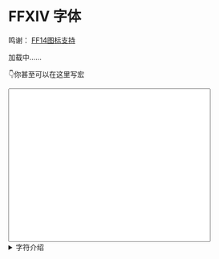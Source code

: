 # FFXIV 字体

鸣谢： [FF14图标支持](https://github.com/thewakingsands/ffxiv-axis-font-icons)

<div id="loading">加载中……</div>

👇你甚至可以在这里写宏

<textarea class='ffxiv' id="allicon" rows=20 style="resize: none;width: 80%;"></textarea>

<details>
  <summary>字符介绍</summary>
  <table>
    <thead>
        <tr>
        <th>字符</th>
        <th>码点</th>
        <th>HTML</th>
        <th>描述</th>
        </tr>
    </thead>
    <tbody></tbody>
</table>
</details>
<script src="https://cdn.jsdelivr.net/npm/crel@4.2.1/crel.min.js" integrity="sha256-1QJN4sehgRSpatqbGj5FUMKGW035GCEYG4U9QksrKlM=" crossorigin="anonymous">
</script>
<script>
    // document.body.addEventListener('mouseenter', function (e) {
    // if (e.target.tagName !== 'CODE') return
    // var range = document.createRange()
    // range.selectNodeContents(e.target)
    // var selection = window.getSelection()
    // selection.removeAllRanges()
    // selection.addRange(range)
    // }, true)
    fetch('/json/characters.json')
    .then(function (resp) {
        return resp.json()
    })
    .then(function (json) {
        const tbody = document.querySelector('tbody')
        for (let codepoint in json) {
            const name = json[codepoint][0]
            const desc = json[codepoint][1]
            const row = crel('tr', [
                crel('td', { class: 'ffxiv' }, String.fromCodePoint(parseInt(codepoint, 16))),
                crel('td', codepoint),
                crel('td', crel('code', '<i class="xiv ' + name + '"></i>')),
                crel('td', desc)
            ])
            tbody.appendChild(row)
        }
        let text=''
        for (let codepoint in json) {
            text+=String.fromCodePoint(parseInt(codepoint, 16))
        }
        document.querySelector('#allicon').innerHTML=text;
        document.querySelector('#loading').style.display = 'none';
    })
</script>


